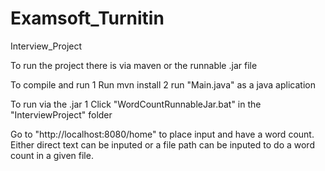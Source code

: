 # Examsoft_Turnitin
Interview_Project


To run the project there is via maven or the runnable .jar file

To compile and run 
1 Run mvn install
2 run "Main.java" as a java aplication 

To run via the .jar
1 Click "WordCountRunnableJar.bat" in the "InterviewProject" folder 

Go to "http://localhost:8080/home" to place input and have a word count.
Either direct text can be inputed or a file path can be inputed to do a word count in a given file. 
